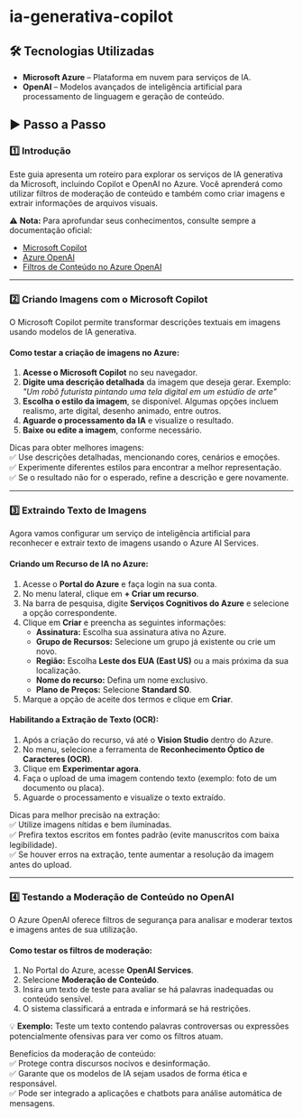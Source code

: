 # ia-generativa-copilot

## 🛠️ Tecnologias Utilizadas  
- **Microsoft Azure** – Plataforma em nuvem para serviços de IA.  
- **OpenAI** – Modelos avançados de inteligência artificial para processamento de linguagem e geração de conteúdo.  

## ▶️ Passo a Passo  

### 1️⃣ Introdução  
Este guia apresenta um roteiro para explorar os serviços de IA generativa da Microsoft, incluindo Copilot e OpenAI no Azure. Você aprenderá como utilizar filtros de moderação de conteúdo e também como criar imagens e extrair informações de arquivos visuais.  

⚠️ **Nota:** Para aprofundar seus conhecimentos, consulte sempre a documentação oficial:  
- [Microsoft Copilot](#)  
- [Azure OpenAI](#)  
- [Filtros de Conteúdo no Azure OpenAI](#)  

---

### 2️⃣ Criando Imagens com o Microsoft Copilot  
O Microsoft Copilot permite transformar descrições textuais em imagens usando modelos de IA generativa.  

#### Como testar a criação de imagens no Azure:  
1. **Acesse o Microsoft Copilot** no seu navegador.  
2. **Digite uma descrição detalhada** da imagem que deseja gerar. Exemplo: *"Um robô futurista pintando uma tela digital em um estúdio de arte"*  
3. **Escolha o estilo da imagem**, se disponível. Algumas opções incluem realismo, arte digital, desenho animado, entre outros.  
4. **Aguarde o processamento da IA** e visualize o resultado.  
5. **Baixe ou edite a imagem**, conforme necessário.  

Dicas para obter melhores imagens:  
✅ Use descrições detalhadas, mencionando cores, cenários e emoções.  
✅ Experimente diferentes estilos para encontrar a melhor representação.  
✅ Se o resultado não for o esperado, refine a descrição e gere novamente.  

---

### 3️⃣ Extraindo Texto de Imagens  
Agora vamos configurar um serviço de inteligência artificial para reconhecer e extrair texto de imagens usando o Azure AI Services.  

#### Criando um Recurso de IA no Azure:  
1. Acesse o **Portal do Azure** e faça login na sua conta.  
2. No menu lateral, clique em **+ Criar um recurso**.  
3. Na barra de pesquisa, digite **Serviços Cognitivos do Azure** e selecione a opção correspondente.  
4. Clique em **Criar** e preencha as seguintes informações:  
   - **Assinatura:** Escolha sua assinatura ativa no Azure.  
   - **Grupo de Recursos:** Selecione um grupo já existente ou crie um novo.  
   - **Região:** Escolha **Leste dos EUA (East US)** ou a mais próxima da sua localização.  
   - **Nome do recurso:** Defina um nome exclusivo.  
   - **Plano de Preços:** Selecione **Standard S0**.  
5. Marque a opção de aceite dos termos e clique em **Criar**.  

#### Habilitando a Extração de Texto (OCR):  
1. Após a criação do recurso, vá até o **Vision Studio** dentro do Azure.  
2. No menu, selecione a ferramenta de **Reconhecimento Óptico de Caracteres (OCR)**.  
3. Clique em **Experimentar agora**.  
4. Faça o upload de uma imagem contendo texto (exemplo: foto de um documento ou placa).  
5. Aguarde o processamento e visualize o texto extraído.  

Dicas para melhor precisão na extração:  
✅ Utilize imagens nítidas e bem iluminadas.  
✅ Prefira textos escritos em fontes padrão (evite manuscritos com baixa legibilidade).  
✅ Se houver erros na extração, tente aumentar a resolução da imagem antes do upload.  

---

### 4️⃣ Testando a Moderação de Conteúdo no OpenAI  
O Azure OpenAI oferece filtros de segurança para analisar e moderar textos e imagens antes de sua utilização.  

#### Como testar os filtros de moderação:  
1. No Portal do Azure, acesse **OpenAI Services**.  
2. Selecione **Moderação de Conteúdo**.  
3. Insira um texto de teste para avaliar se há palavras inadequadas ou conteúdo sensível.  
4. O sistema classificará a entrada e informará se há restrições.  

💡 **Exemplo:** Teste um texto contendo palavras controversas ou expressões potencialmente ofensivas para ver como os filtros atuam.  

Benefícios da moderação de conteúdo:  
✅ Protege contra discursos nocivos e desinformação.  
✅ Garante que os modelos de IA sejam usados de forma ética e responsável.  
✅ Pode ser integrado a aplicações e chatbots para análise automática de mensagens.